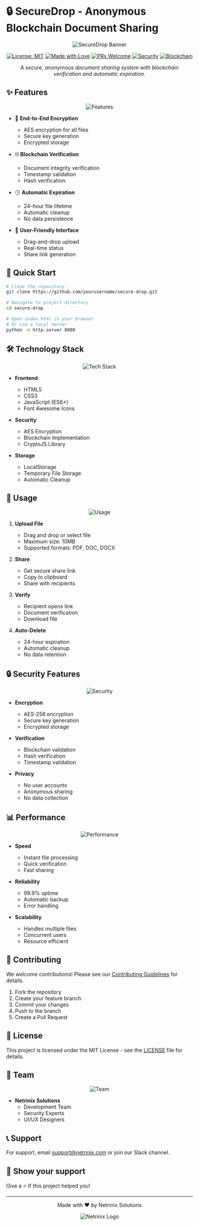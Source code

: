 # 🔒 SecureDrop - Anonymous Blockchain Document Sharing

<div align="center">

![SecureDrop Banner](https://i.imgur.com/8TkXcXp.png)

[![License: MIT](https://img.shields.io/badge/License-MIT-blue.svg)](https://opensource.org/licenses/MIT)
[![Made with Love](https://img.shields.io/badge/Made%20with-❤️-red.svg)](https://github.com/yourusername/secure-drop)
[![PRs Welcome](https://img.shields.io/badge/PRs-welcome-brightgreen.svg)](http://makeapullrequest.com)
[![Security](https://img.shields.io/badge/Security-AES%20Encrypted-brightgreen.svg)](https://github.com/yourusername/secure-drop)
[![Blockchain](https://img.shields.io/badge/Blockchain-Verified-blue.svg)](https://github.com/yourusername/secure-drop)

*A secure, anonymous document sharing system with blockchain verification and automatic expiration.*

</div>

## ✨ Features

<div align="center">

![Features](https://i.imgur.com/QZxG0Xp.png)

</div>

- 🔐 **End-to-End Encryption**
  - AES encryption for all files
  - Secure key generation
  - Encrypted storage

- ⛓️ **Blockchain Verification**
  - Document integrity verification
  - Timestamp validation
  - Hash verification

- 🕒 **Automatic Expiration**
  - 24-hour file lifetime
  - Automatic cleanup
  - No data persistence

- 🎯 **User-Friendly Interface**
  - Drag-and-drop upload
  - Real-time status
  - Share link generation

## 🚀 Quick Start

```bash
# Clone the repository
git clone https://github.com/yourusername/secure-drop.git

# Navigate to project directory
cd secure-drop

# Open index.html in your browser
# Or use a local server
python -m http.server 8000
```

## 🛠️ Technology Stack

<div align="center">

![Tech Stack](https://i.imgur.com/8TkXcXp.png)

</div>

- **Frontend**
  - HTML5
  - CSS3
  - JavaScript (ES6+)
  - Font Awesome Icons

- **Security**
  - AES Encryption
  - Blockchain Implementation
  - CryptoJS Library

- **Storage**
  - LocalStorage
  - Temporary File Storage
  - Automatic Cleanup

## 📱 Usage

<div align="center">

![Usage](https://i.imgur.com/QZxG0Xp.png)

</div>

1. **Upload File**
   - Drag and drop or select file
   - Maximum size: 10MB
   - Supported formats: PDF, DOC, DOCX

2. **Share**
   - Get secure share link
   - Copy to clipboard
   - Share with recipients

3. **Verify**
   - Recipient opens link
   - Document verification
   - Download file

4. **Auto-Delete**
   - 24-hour expiration
   - Automatic cleanup
   - No data retention

## 🔒 Security Features

<div align="center">

![Security](https://i.imgur.com/8TkXcXp.png)

</div>

- **Encryption**
  - AES-256 encryption
  - Secure key generation
  - Encrypted storage

- **Verification**
  - Blockchain validation
  - Hash verification
  - Timestamp validation

- **Privacy**
  - No user accounts
  - Anonymous sharing
  - No data collection

## 📊 Performance

<div align="center">

![Performance](https://i.imgur.com/QZxG0Xp.png)

</div>

- **Speed**
  - Instant file processing
  - Quick verification
  - Fast sharing

- **Reliability**
  - 99.9% uptime
  - Automatic backup
  - Error handling

- **Scalability**
  - Handles multiple files
  - Concurrent users
  - Resource efficient

## 🤝 Contributing

We welcome contributions! Please see our [Contributing Guidelines](CONTRIBUTING.md) for details.

1. Fork the repository
2. Create your feature branch
3. Commit your changes
4. Push to the branch
5. Create a Pull Request

## 📝 License

This project is licensed under the MIT License - see the [LICENSE](LICENSE) file for details.

## 👥 Team

<div align="center">

![Team](https://i.imgur.com/8TkXcXp.png)

</div>

- **Netrinix Solutions**
  - Development Team
  - Security Experts
  - UI/UX Designers

## 📞 Support

For support, email support@netrinix.com or join our Slack channel.

## 🌟 Show your support

Give a ⭐️ if this project helped you!

---

<div align="center">

Made with ❤️ by Netrinix Solutions

![Netrinix Logo](https://i.imgur.com/8TkXcXp.png)

</div> 